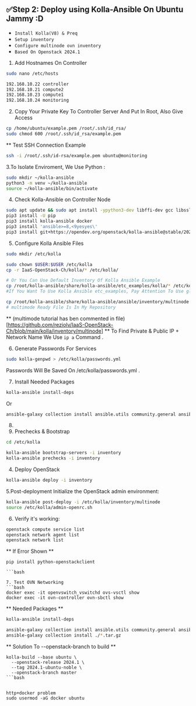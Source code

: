 ## ✅Step 2: Deploy using Kolla-Ansible On Ubuntu Jammy :D

- `Install Kolla(V8) & Preq`
- `Setup inventory`
- `Configure multinode ovn inventory`
- `Based On Openstack 2024.1`


1. Add Hostnames On Controller
```bash
sudo nano /etc/hosts
```
```bash
192.168.10.22 controller
192.168.10.21 compute2
192.168.10.23 compute1
192.168.10.24 monitoring
```

2. Copy Your Private Key To Controller Server And Put In Root, Also Give Access
```bash
cp /home/ubuntu/example.pem /root/.ssh/id_rsa/
sudo chmod 600 /root/.ssh/id_rsa/example.pem
```
** Test SSH Connection Example
```bash
ssh -i /root/.ssh/id-rsa/example.pem ubuntu@monitoring
```

3.To Isolate Enviroment, We Use Python :

```bash
sudo mkdir ~/kolla-ansible
python3 -m venv ~/kolla-ansible
source ~/kolla-ansible/bin/activate
```

4. Check Kolla-Ansible on Controller Node
```bash
sudo apt update && sudo apt install -ypython3-dev libffi-dev gcc libssl-dev git `optional`
pip3 install -U pip
pip3 install kolla-ansible docker
pip3 install 'ansible>=8,<9yesyes\'
pip3 install git+https://opendev.org/openstack/kolla-ansible@stable/2024.1
```

5. Configure Kolla Ansible Files
```bash
sudo mkdir /etc/kolla

sudo chown $USER:$USER /etc/kolla
cp -r IaaS-OpenStack-Ch/kolla/* /etc/kolla/

# Or You Can Use Default Inventory Of Kolla Ansible Example
cp /root/kolla-ansible/share/kolla-ansible/etc_examples/kolla/* /etc/kolla/
#If You Want To Use Kolla Ansible etc_examples, Pay Attention To Use global.yml File In My Repository

cp /root/kolla-ansible/share/kolla-ansible/ansible/inventory/multinode
# multimode Ready File Is In My Repository
```
** (multimode tutorial has ben commented in file)[https://github.com/reziolv/IaaS-OpenStack-Ch/blob/main/kolla/inventory/multinode]
** To Find Private & Public IP + Network Name We Use `ip a` Command .

6.  Generate Passwords For Services
```bash
sudo kolla-genpwd > /etc/kolla/passwords.yml
```
Passwords Will Be Saved On /etc/kolla/passwords.yml .


7. Install Needed Packages 
```bash
kolla-ansible install-deps
```
Or
```bash
ansible-galaxy collection install ansible.utils community.general ansible.posix openstack.cloud
```

8. 
3. Prechecks & Bootstrap
```bash
cd /etc/kolla

kolla-ansible bootstrap-servers -i inventory
kolla-ansible prechecks -i inventory
```

4. Deploy OpenStack

```bash
kolla-ansible deploy -i inventory
```

5.Post-deployment
Initialize the OpenStack admin environment:
```bash
kolla-ansible post-deploy -i /etc/kolla/inventory/multinode
source /etc/kolla/admin-openrc.sh
```

6. Verify it's working:

```bash
openstack compute service list
openstack network agent list
openstack network list
```
** If Error Shown **
```
pip install python-openstackclient

```bash

7. Test OVN Networking
```bash
docker exec -it openvswitch_vswitchd ovs-vsctl show
docker exec -it ovn-controller ovn-sbctl show
```


** Needed Packages **
```bash
kolla-ansible install-deps
```

```bash
ansible-galaxy collection install ansible.utils community.general ansible.posix openstack.cloud
ansible-galaxy collection install ./*.tar.gz
```

** Solution To --openstack-branch to build **
```
kolla-build --base ubuntu \
  --openstack-release 2024.1 \
  --tag 2024.1-ubuntu-noble \
  --openstack-branch master
```bash


http+docker problem
sudo usermod -aG docker ubuntu
